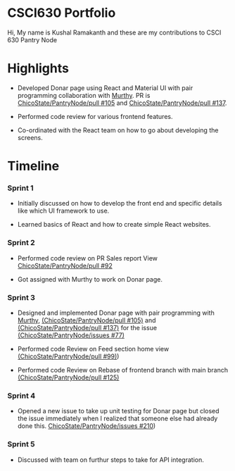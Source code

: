 # CSCI630 Portfolio

Hi, My name is Kushal Ramakanth and these are my contributions to CSCI 630 Pantry Node



# Highlights

- Developed Donar page using React and Material UI with pair programming collaboration with  [Murthy](https://github.com/murthy-001).  PR is [ChicoState/PantryNode/pull #105](https://github.com/ChicoState/PantryNode/pull/105) and [ChicoState/PantryNode/pull #137](https://github.com/ChicoState/PantryNode/pull/137).

- Performed code review for various frontend features. 

- Co-ordinated with the React team on how to go about developing the screens.



# Timeline

### Sprint 1

- Initially discussed on how to develop the front end and specific details like which UI framework to use.

- Learned basics of React and how to create simple React websites. 



### Sprint 2

- Performed code review on PR Sales report View [ChicoState/PantryNode/pull #92](https://github.com/ChicoState/PantryNode/pull/92)

- Got assigned with Murthy to work on Donar page. 



### Sprint 3

- Designed and implemented Donar page with pair programming with [Murthy](https://github.com/murthy-001), [(ChicoState/PantryNode/pull #105)](https://github.com/ChicoState/PantryNode/pull/105) and [(ChicoState/PantryNode/pull #137)](https://github.com/ChicoState/PantryNode/pull/137) for the issue [(ChicoState/PantryNode/issues #77)](https://github.com/ChicoState/PantryNode/issues/77)

- Performed code Review on Feed section home view [(ChicoState/PantryNode/pull #99)](https://github.com/ChicoState/PantryNode/pull/99))

- Performed code Review on Rebase of frontend branch with main branch [(ChicoState/PantryNode/pull #125)](https://github.com/ChicoState/PantryNode/pull/125)



### Sprint 4

- Opened a new issue to take up unit testing for Donar page but closed the issue immediately when I realized that someone else had already done this. [ChicoState/PantryNode/issues #210](https://github.com/ChicoState/PantryNode/issues/210))



### Sprint 5

- Discussed with team on furthur steps to take for API integration. 
